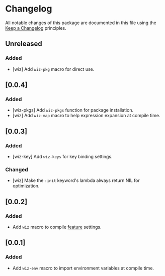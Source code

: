# Changelog

All notable changes of this package are documented in this file using the [Keep a Changelog] principles.

[Keep a Changelog]: https://keepachangelog.com/

## Unreleased

### Added

* [wiz] Add `wiz-pkg` macro for direct use.

## [0.0.4]

### Added

* [wiz-pkgs] Add `wiz-pkgs` function for package installation.
* [wiz] Add `wiz-map` macro to help expression expansion at compile time.

## [0.0.3]

### Added

* [wiz-key] Add `wiz-keys` for key binding settings.

### Changed

* [wiz] Make the `:init` keyword's lambda always return NIL for optimization.

## [0.0.2]

### Added

* Add `wiz` macro to compile [feature] settings.

[feature]: https://www.gnu.org/software/emacs/manual/html_node/elisp/Named-Features.html

## [0.0.1]

### Added

 * Add `wiz-env` macro to import environment variables at compile time.
